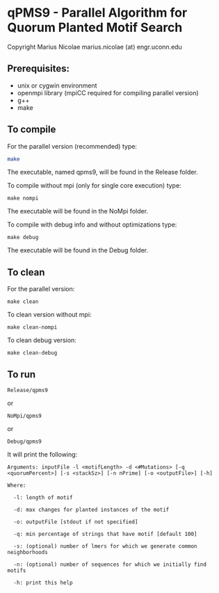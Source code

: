 # qPMS9 - Parallel Algorithm for Quorum Planted Motif Search

Copyright Marius Nicolae 
marius.nicolae (at) engr.uconn.edu 

## Prerequisites: 
- unix or cygwin environment
- openmpi library (mpiCC required for compiling parallel version)
- g++
- make

## To compile 
For the parallel version (recommended) type: 

```sh
make
```

The executable, named qpms9, will be found in the Release folder.

To compile without mpi (only for single core execution) type: 

```
make nompi
```

The executable will be found in the NoMpi folder.

To compile with debug info and without optimizations type:

```
make debug
```
The executable will be found in the Debug folder.

## To clean 
For the parallel version: 

```
make clean
```

To clean version without mpi: 

```
make clean-nompi
```

To clean debug version: 

```
make clean-debug
```

## To run
```
Release/qpms9
```
 
or 

```
NoMpi/qpms9
``` 

or

```
Debug/qpms9
``` 

It will print the following:

```
Arguments: inputFile -l <motifLength> -d <#Mutations> [-q <quorumPercent>] [-s <stackSz>] [-n nPrime] [-o <outputFile>] [-h]

Where:

  -l: length of motif

  -d: max changes for planted instances of the motif

  -o: outputFile [stdout if not specified]

  -q: min percentage of strings that have motif [default 100]

  -s: (optional) number of lmers for which we generate common neighborhoods

  -n: (optional) number of sequences for which we initially find motifs

  -h: print this help
```
